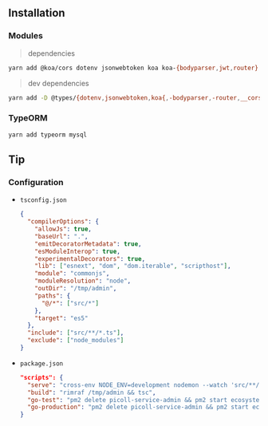 ## Installation

### Modules

> dependencies

```sh
yarn add @koa/cors dotenv jsonwebtoken koa koa-{bodyparser,jwt,router} uuid
```

> dev dependencies

```sh
yarn add -D @types/{dotenv,jsonwebtoken,koa{,-bodyparser,-router,__cors},uuid} cross-env nodemon rimraf ts{-node,config-paths} typescript
```

### TypeORM

```sh
yarn add typeorm mysql
```

## Tip

### Configuration

- `tsconfig.json`

  ```json
  {
    "compilerOptions": {
      "allowJs": true,
      "baseUrl": ".",
      "emitDecoratorMetadata": true,
      "esModuleInterop": true,
      "experimentalDecorators": true,
      "lib": ["esnext", "dom", "dom.iterable", "scripthost"],
      "module": "commonjs",
      "moduleResolution": "node",
      "outDir": "/tmp/admin",
      "paths": {
        "@/*": ["src/*"]
      },
      "target": "es5"
    },
    "include": ["src/**/*.ts"],
    "exclude": ["node_modules"]
  }
  ```

- `package.json`

  ```json
  "scripts": {
    "serve": "cross-env NODE_ENV=development nodemon --watch 'src/**/*' -e ts,tsx --exec ts-node -r tsconfig-paths/register src",
    "build": "rimraf /tmp/admin && tsc",
    "go-test": "pm2 delete picoll-service-admin && pm2 start ecosystem.config.js --env test --only picoll-service-admin",
    "go-production": "pm2 delete picoll-service-admin && pm2 start ecosystem.config.js --env production --only picoll-service-admin"
  }
  ```
